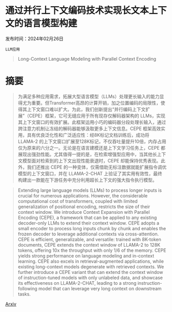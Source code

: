 # 通过并行上下文编码技术实现长文本上下文的语言模型构建

发布时间：2024年02月26日

`LLM应用`

> Long-Context Language Modeling with Parallel Context Encoding

# 摘要

> 为满足多种应用需求，拓展大型语言模型（LLMs）处理更长输入的能力显得尤为重要。但Transformer高昂的计算开销，加之位置编码的局限性，使得其上下文窗口难以扩大。为此，我们创新提出“并行编码上下文扩展”（CEPE）框架，它可无缝应用于所有现存仅解码器架构的 LLMs，实现其上下文窗口的有效扩展。此框架运用小巧的编码器分段处理长输入，通过跨注意力机制让冻结的解码器能够汲取更多上下文信息。CEPE 框架高效实用，具有优良泛化性和广泛适应性：经8K标记文档训练后，成功将 LLAMA-2 的上下文窗口扩展至128K标记，不仅吞吐量提升10倍，内存占用仅为原来的六分之一。无论是在语言建模还是上下文学习任务上，CEPE 都展现出强劲性能。尤其值得一提的是，在检索增强型应用中，当其他长上下文模型面对检索到的上下文出现性能衰退时，CEPE 却能保持优秀表现。此外，我们还推出 CEPE 的一种变体，仅需借助无标注数据就能扩展指令调优模型的上下文窗口，并在 LLAMA-2-CHAT 上验证了其实用有效性，最终构建出一款能在下游任务中充分利用超长上下文的强大指令执行模型。

> Extending large language models (LLMs) to process longer inputs is crucial for numerous applications. However, the considerable computational cost of transformers, coupled with limited generalization of positional encoding, restricts the size of their context window. We introduce Context Expansion with Parallel Encoding (CEPE), a framework that can be applied to any existing decoder-only LLMs to extend their context window. CEPE adopts a small encoder to process long inputs chunk by chunk and enables the frozen decoder to leverage additional contexts via cross-attention. CEPE is efficient, generalizable, and versatile: trained with 8K-token documents, CEPE extends the context window of LLAMA-2 to 128K tokens, offering 10x the throughput with only 1/6 of the memory. CEPE yields strong performance on language modeling and in-context learning. CEPE also excels in retrieval-augmented applications, while existing long-context models degenerate with retrieved contexts. We further introduce a CEPE variant that can extend the context window of instruction-tuned models with only unlabeled data, and showcase its effectiveness on LLAMA-2-CHAT, leading to a strong instruction-following model that can leverage very long context on downstream tasks.

[Arxiv](https://arxiv.org/abs/2402.16617)